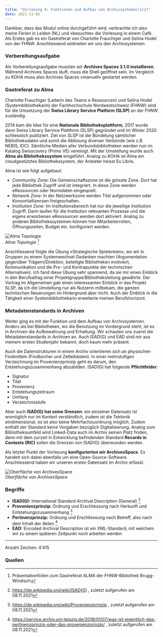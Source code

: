 ```yaml
---
title: "Vorlesung 4: Funktionen und Aufbau von Archivsystemen(1/2)"
date: 2021-11-05
---
```


Dankbar, dass das Modul online durchgeführt wird, verbrachte ich also meine Ferien in Leiden (NL) und «besuchte» die Vorlesung in einem Café. Als Erstes gab es ein Gastreferat von Charlotte Frauchiger und Selina Hodel von der FHNW. Anschliessend widmeten wir uns den Archivsystemen.

### Vorbereitungsaufgabe
Als Vorbereitungsaufgabe mussten wir **Archives Spaces 3.1.0 installieren**. Während Archives Spaces läuft, muss die Shell geöffnet sein. Im Vergleich zu KOHA muss also Archives Spaces «manuell» gestartet werden. 

### Gastreferat zu Alma
Charlotte Frauchiger (Leiterin des Teams e Ressourcen) und Selina Hodel (Systembibliothekarin) der Fachhochschule Nordwestschweiz (FHNW) sind für die Umsetzung der **Swiss Library Service Platform (SLSP)** an der FHNW zuständig. 

2014 kam die Idee für eine **Nationale Bibliotheksplattform**, 2017 wurde dann Swiss Library Service Plattform (SLSP) gegründet und im Winter 2020 schliesslich publiziert. Ziel von SLSP ist die Bündelung sämtlicher Bibliotheksdaten und somit die Ablösung diverser Verbünde (wie z.B. NEBIS, IDC). Sämtliche Medien aller Verbundsbibliotheken werden nun im Katalog Swisscovery (Primo VE) vereinigt. Mit der Umstellung wurde auch **Alma als Bibliothekssystem** eingeführt. Analog zu KOHA ist Alma ein cloudgestütztes Bibliothekssystem, der Anbieter heisst Ex Libris. 

Alma ist wie folgt aufgebaut:
- *Communitiy Zone*: Die Gemeinschaftszone ist die grösste Zone. Dort hat jede Bibliothek Zugriff und ist integriert. In diese Zone werden eRessourcen oder Normdaten eingespielt.
- *Network Zone*: In der Netzwerkzone werden Titel aufgenommen oder Konsortiallizenzen freigeschalten.
- *Institution Zone*: Im Institutionsbereich hat nur die jeweilige Institution Zugriff. Darin laufen für die Institution relevanten Prozesse und die eigens erworbenen eRessourcen werden dort aktiviert. Analog zu anderen Bibliothekssystemen können hier Mitarbeiterrollen, Öffnungszeiten, Budget etc. konfiguriert werden. 

![Alma Topologie](https://i.ibb.co/Wp9rk9M/04-Alma-Typologie.png) <br>
<i>Alma Topologie [^1]</i>

Anschliessend folgte die Übung «Strategische Spielereien», wo wir in Gruppen zu einem Systemwechsel Gedanken machten (Argumentation gegenüber Trägern/Direktion, beteiligte Bibliotheken motiviert, Kommunikation und die Pro- und Kontrapunkte der technischen Alternativen). Ich fand diese Übung sehr spannend, da sie mir einen Einblick in den Berufsalltag einer Projektgruppe/Bibliotheksleitung gewährte. Der Vortrag im Allgemeinen gab einen interessanten Einblick in das Projekt SLSP, da ich die Umstellung nur als Nutzerin mitbekam, die ganzen technischen Neuerungen im Hintergrund aber nicht. Auch der Einblick in die Tätigkeit einer Systembibliothekarin erweiterte meinen Berufshorizont. 

### Metadatenstandards in Archiven 
Weiter ging es mit der Funktion und dem Aufbau von Archivsystemen. Anders als bei Bibliotheken, wo die Benutzung im Vordergrund steht, ist es in Archiven die Aufbewahrung und Erhaltung. Wir schauten uns zuerst die Metadatenstandards in Archiven an. Auch ISAD(G) und EAD sind mir aus meinem ersten Studienjahr bekannt, doch kaum mehr präsent.

Auch die Datenstrukturen in einem Archiv orientieren sich an physischen Findmitteln (Findbücher und Zettelkästen). In einer mehrstufigen Verzeichnung im Provenienzprinzip geht es darum, den Entstehungszusammenhang abzubilden. 
ISAD(G) hat folgende **Pflichtfelder**:
- Signatur
- Titel
- Provenienz
- Entstehungszeitraum
- Umfang
- Verzeichnisstufe

Aber auch **ISAD(G) hat seine Grenzen**: ein einzelner Datensatz ist womöglich nur im Kontext verständlich, zudem ist die Tektonik eindimensional, es ist also keine Mehrfachzuordnung möglich. Zudem enthält der Standard keine Vorgaben bezüglich Digitalisierung. Analog zum Bibliotheksumfeld wird Linked-Data auch im Archiv seinen Platz finden, denn mit dem zurzeit in Entwicklung befindenden Standard **Records in Contexts (RIC)** sollen die Grenzen von ISAD(G) überwunden werden.

Als letzter Punkt der Vorlesung **konfigurierten wir ArchivesSpace**. Es handelt sich dabei ebenfalls um eine Open-Source-Software. Anschliessend haben wir unseren ersten Datensatz im Archiv erfasst.

![Oberfläche von ArchivesSpace](https://i.ibb.co/x5NCtmD/04-archivesspace.png) <br>
<i>Oberfläche von ArchivesSpace</i>


### Begriffe
- **ISAD(G):** International Standard Archival Description (General) [^2]
- **Provenienzprinzip:** Ordnung und Erschliessung nach Herkunft und Entstehungszusammenhang [^3]
- **Pertinenzprinzip:** Ordnung und Erschliessung nach Betreff, also nach dem Inhalt der Akten [^4]
- **EAD:** Encoded Archival Description ist ein XML-Standard, mit welchem wir zu einem späteren Zeitpunkt noch arbeiten werden

---
Anzahl Zeichen: 4'415

### Quellen
[^1]: Präsentationfolien zum Gastreferat ALMA der FHNW-Bibliothek Brugg-Windisch
[^2]: <https://de.wikipedia.org/wiki/ISAD(G)> , zuletzt aufgerufen am 08.11.2021
[^3]: <https://de.wikipedia.org/wiki/Provenienzprinzip> , zuletzt aufgerufen am 08.11.2021
[^4]: <https://service.archiv.uni-leipzig.de/2018/01/07/was-ist-eigentlich-das-pertinenzprinzip-oder-das-provenienzprinzip/> , zuletzt aufgerufen am 08.11.2021

